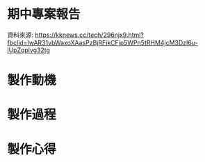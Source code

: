 # 期中專案報告
資料來源: https://kknews.cc/tech/296njx9.html?fbclid=IwAR31vbWaxoXAasPzBjRFikCFjp5WPn5tRHM4jcM3DzI6u-lUpZqplvg32tg
# 製作動機
# 製作過程
# 製作心得
